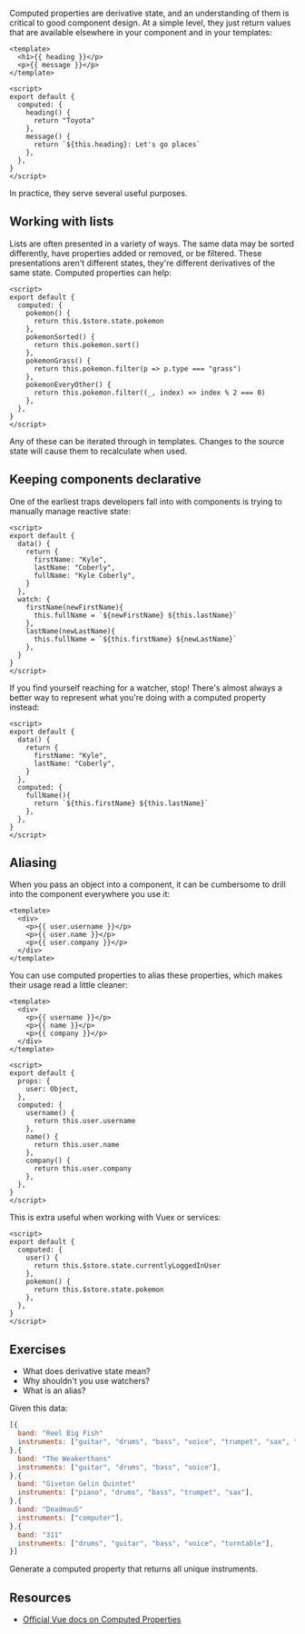 Computed properties are derivative state, and an understanding of them is critical to good component design. At a simple level, they just return values that are available elsewhere in your component and in your templates:

```vue
<template>
  <h1>{{ heading }}</p>
  <p>{{ message }}</p>
</template>

<script>
export default {
  computed: {
    heading() {
      return "Toyota"
    },
    message() {
      return `${this.heading}: Let's go places`
    },
  },
}
</script>
```

In practice, they serve several useful purposes.


## Working with lists

Lists are often presented in a variety of ways. The same data may be sorted differently, have properties added or removed, or be filtered. These presentations aren't different states, they're different derivatives of the same state. Computed properties can help:

```vue
<script>
export default {
  computed: {
    pokemon() {
      return this.$store.state.pokemon
    },
    pokemonSorted() {
      return this.pokemon.sort()
    },
    pokemonGrass() {
      return this.pokemon.filter(p => p.type === "grass")
    },
    pokemonEveryOther() {
      return this.pokemon.filter((_, index) => index % 2 === 0)
    },
  },
}
</script>
```

Any of these can be iterated through in templates. Changes to the source state will cause them to recalculate when used.

## Keeping components declarative

One of the earliest traps developers fall into with components is trying to manually manage reactive state:

```vue
<script>
export default {
  data() {
    return {
      firstName: "Kyle",
      lastName: "Coberly",
      fullName: "Kyle Coberly",
    }
  },
  watch: {
    firstName(newFirstName){
      this.fullName = `${newFirstName} ${this.lastName}`
    },
    lastName(newLastName){
      this.fullName = `${this.firstName} ${newLastName}`
    },
  }
}
</script>
```

If you find yourself reaching for a watcher, stop! There's almost always a better way to represent what you're doing with a computed property instead:

```vue
<script>
export default {
  data() {
    return {
      firstName: "Kyle",
      lastName: "Coberly",
    }
  },
  computed: {
    fullName(){
      return `${this.firstName} ${this.lastName}`
    },
  },
}
</script>
```

## Aliasing

When you pass an object into a component, it can be cumbersome to drill into the component everywhere you use it:

```vue
<template>
  <div>
    <p>{{ user.username }}</p>
    <p>{{ user.name }}</p>
    <p>{{ user.company }}</p>
  </div>
</template>
```

You can use computed properties to alias these properties, which makes their usage read a little cleaner:

```vue
<template>
  <div>
    <p>{{ username }}</p>
    <p>{{ name }}</p>
    <p>{{ company }}</p>
  </div>
</template>

<script>
export default {
  props: {
    user: Object,
  },
  computed: {
    username() {
      return this.user.username
    },
    name() {
      return this.user.name
    },
    company() {
      return this.user.company
    },
  },
}
</script>
```

This is extra useful when working with Vuex or services:

```vue
<script>
export default {
  computed: {
    user() {
      return this.$store.state.currentlyLoggedInUser
    },
    pokemon() {
      return this.$store.state.pokemon
    },
  },
}
</script>
```

## Exercises

* What does derivative state mean?
* Why shouldn't you use watchers?
* What is an alias?

Given this data:

```js
[{
  band: "Reel Big Fish"
  instruments: ["guitar", "drums", "bass", "voice", "trumpet", "sax", "trombone"],
},{
  band: "The Weakerthans"
  instruments: ["guitar", "drums", "bass", "voice"],
},{
  band: "Giveton Gelin Quintet"
  instruments: ["piano", "drums", "bass", "trumpet", "sax"],
},{
  band: "Deadmau5"
  instruments: ["computer"],
},{
  band: "311"
  instruments: ["drums", "guitar", "bass", "voice", "turntable"],
}]
```

Generate a computed property that returns all unique instruments.

## Resources

* [Official Vue docs on Computed Properties](https://v3.vuejs.org/guide/computed.html)
